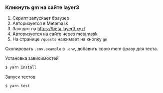 ### Кликнуть gm на сайте layer3

1) Скрипт запускает браузер
2) Авторизуется в Metamask
3) Заходит на https://beta.layer3.xyz/
4) Авторизуется на сайте через metamask
5) На странице `/quests` нажимает на кнопку `gm`

Скопировать `.env.example` в `.env`, добавить свою mem фразу для теста.

Установка зависимостей
```bash
$ yarn install
```

Запуск тестов
```bash
$ yarn test
```
